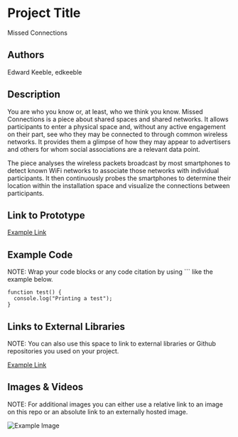 # Project Title
Missed Connections

## Authors
Edward Keeble, edkeeble

## Description
You are who you know or, at least, who we think you know. Missed Connections is a piece about shared spaces and shared networks. It allows participants to enter a physical space and, without any active engagement on their part, see who they may be connected to through common wireless networks. It provides them a glimpse of how they may appear to advertisers and others for whom social associations are a relevant data point.

The piece analyses the wireless packets broadcast by most smartphones to detect known WiFi networks to associate those networks with individual participants. It then continuously probes the smartphones to determine their location within the installation space and visualize the connections between participants.

## Link to Prototype

[Example Link](http://www.google.com "Example Link")

## Example Code
NOTE: Wrap your code blocks or any code citation by using ``` like the example below.
```
function test() {
  console.log("Printing a test");
}
```
## Links to External Libraries
 NOTE: You can also use this space to link to external libraries or Github repositories you used on your project.

[Example Link](http://www.google.com "Example Link")

## Images & Videos
NOTE: For additional images you can either use a relative link to an image on this repo or an absolute link to an externally hosted image.

![Example Image](project_images/cover.jpg?raw=true "Example Image")
